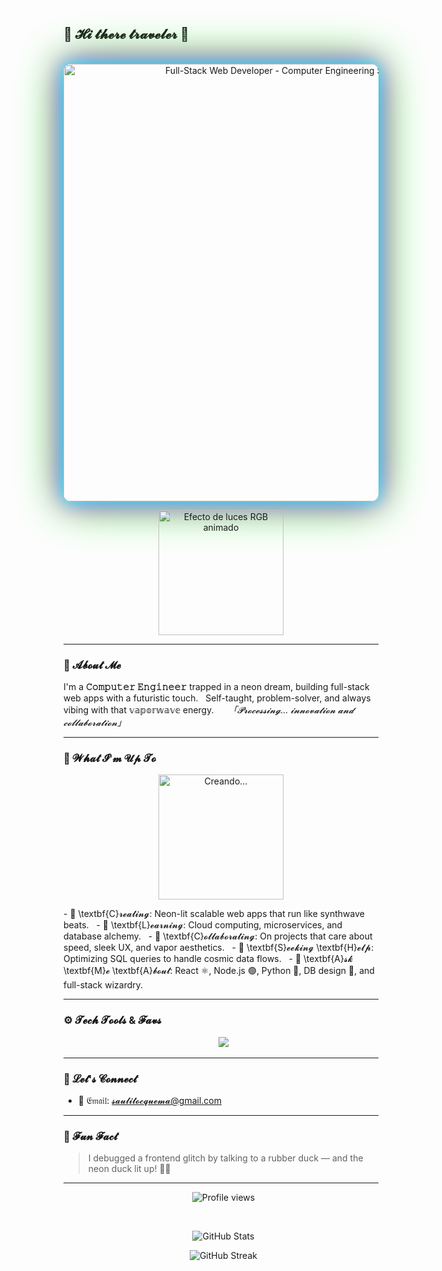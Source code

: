 ## 🌸 𝓗𝓲 𝓽𝓱𝓮𝓻𝓮 𝓽𝓻𝓪𝓿𝓮𝓵𝓮𝓻 👾

<p align="center">
  <img src="https://media.licdn.com/dms/image/v2/D5616AQHb0a21EbJYKg/profile-displaybackgroundimage-shrink_350_1400/B56Zclx8Q1G0Ac-/0/1748685539112?e=1753920000&v=beta&t=b4VYyD5HAnKAORl3II2hmfK87IqO5XGmczFgjloxFxs" alt="Full-Stack Web Developer - Computer Engineering Student" width="700" style="border-radius:12px; box-shadow: 0 0 25px #00FFFF, 0 0 50px #FF00FF, 0 0 75px #00FF00; /* Añadidas más sombras para un resplandor RGB más intenso */">
</p>

<p align="center">
  <img src="https://media.giphy.com/media/v1.Y2lkPTc5MGI3NjExZG9tNXR4cHB3NW96dmR4NnYzcW11eTJqMnp3eDloM25hZGltaWRyeiZlcD12MV9pbnRlcm5hbF9naWZfYnlfaWQmY3Q9Zw/kgyP5E2KjQWd0hL1vj/giphy.gif" alt="Efecto de luces RGB animado" width="200">
</p>

---

### 💾 𝓐𝓫𝓸𝓾𝓽 𝓜𝓮

I'm a **𝙲𝚘𝚖𝚙𝚞𝚝𝚎𝚛 𝙴𝚗𝚐𝚒𝚗𝚎𝚎𝚛** trapped in a neon dream, building full-stack web apps with a futuristic touch.  
Self-taught, problem-solver, and always vibing with that 𝕧𝕒𝕡𝕠𝕣𝕨𝕒𝕧𝕖 energy.  
  
*「𝓟𝓻𝓸𝓬𝓮𝓼𝓼𝓲𝓷𝓰... 𝓲𝓷𝓷𝓸𝓿𝓪𝓽𝓲𝓸𝓷 𝓪𝓷𝓭 𝓬𝓸𝓵𝓵𝓪𝓫𝓸𝓻𝓪𝓽𝓲𝓸𝓷」*

---

### 🚀 𝓦𝓱𝓪𝓽 𝓘'𝓶 𝓤𝓹 𝓣𝓸

<p align="center">
  <img src="https://media.giphy.com/media/v1.Y2lkPTc5MGI3NjExZG11aG1nOTc2cm12cjI4dDlsNW1xMTZ0cWZ1aWcxMW42ZHVzOWJkcyZlcD12MV9pbnRlcm5hbF9naWZfYnlfaWQmY3Q9Zw/sSjO0rC0U32I4/giphy.gif" alt="Creando..." width="200">
</p>
- 🔮 \textbf{C}𝓻𝓮𝓪𝓽𝓲𝓷𝓰: Neon-lit scalable web apps that run like synthwave beats.  
- 🌱 \textbf{L}𝓮𝓪𝓻𝓷𝓲𝓷𝓰: Cloud computing, microservices, and database alchemy.  
- 🤝 \textbf{C}𝓸𝓵𝓵𝓪𝓫𝓸𝓻𝓪𝓽𝓲𝓷𝓰: On projects that care about speed, sleek UX, and vapor aesthetics.  
- 🧩 \textbf{S}𝓮𝓮𝓴𝓲𝓷𝓰 \textbf{H}𝓮𝓵𝓹: Optimizing SQL queries to handle cosmic data flows.  
- 💬 \textbf{A}𝓼𝓴 \textbf{M}𝓮 \textbf{A}𝓫𝓸𝓾𝓽: React ⚛️, Node.js 🟢, Python 🐍, DB design 💾, and full-stack wizardry.  

---

### ⚙️ 𝓣𝓮𝓬𝓱 𝓣𝓸𝓸𝓵𝓼 & 𝓕𝓪𝓿𝓼

<p align="center">
  <img src="https://skillicons.dev/icons?i=html,css,js,ts,react,nextjs,tailwind,nodejs,express,python,django,flask,mysql,postgresql,mongodb,docker,git,github,vscode,aws,gcp" style="filter: drop_shadow(0 0 6px #00FFFF) drop_shadow(0 0 12px #FF00FF) drop_shadow(0 0 18px #00FF00) drop_shadow(0 0 24px #FFFF00); /* Múltiples sombras para un efecto RGB más completo */" />
</p>

---

### 📡 𝓛𝓮𝓽'𝓼 𝓒𝓸𝓷𝓷𝓮𝓬𝓽

- 📧 𝔈𝔪𝔞𝔦𝔩: [𝓼𝓪𝓾𝓵𝓲𝓽𝓸𝓬𝓺𝓾𝓮𝓶𝓪@gmail.com](mailto:saulitocquema@gmail.com)

---

### 🎵 𝓕𝓾𝓷 𝓕𝓪𝓬𝓽

> I debugged a frontend glitch by talking to a rubber duck — and the neon duck lit up! 🦆💡

---

<p align="center">
  <img src="https://komarev.com/ghpvc/?username=alkagam&color=ff00ff" alt="Profile views" />
</p>  
<p align="center">
  <img src="https://github-readme-stats.vercel.app/api?username=alkagam&show_icons=true&theme=dark&count_private=true&hide_border=true&title_color=FF00FF&icon_color=00FFFF&text_color=FFFFFF&bg_color=0D0D1A&line_height=20" alt="GitHub Stats" />
</p>
<p align="center">
  <img src="https://github-readme-streak-stats.herokuapp.com/?user=alkagam&theme=dark&hide_border=true&stroke=00FFFF&background=0D0D1A&currstreak_flag=FF00FF&ring=00FF00&fire=FF00FF" alt="GitHub Streak" />
</p>
